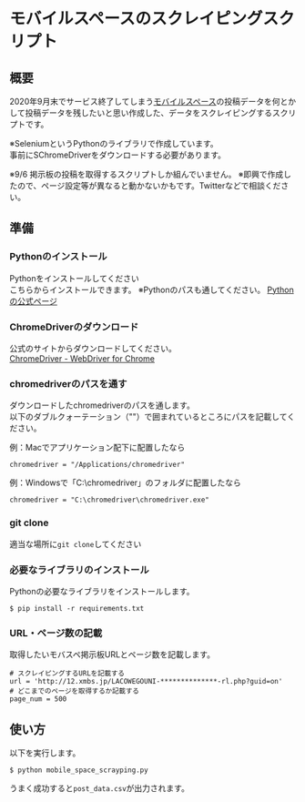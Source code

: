 # モバイルスペースのスクレイピングスクリプト

## 概要
2020年9月末でサービス終了してしまう[モバイルスペース](http://m-space.jp/)の投稿データを何とかして投稿データを残したいと思い作成した、データをスクレイピングするスクリプトです。  

※SeleniumというPythonのライブラリで作成しています。  
事前にSChromeDriverをダウンロードする必要があります。  

※9/6 掲示板の投稿を取得するスクリプトしか組んでいません。
※即興で作成したので、ページ設定等が異なると動かないかもです。Twitterなどで相談ください。

## 準備
### Pythonのインストール

Pythonをインストールしてください  
こちらからインストールできます。
※Pythonのパスも通してください。
[Pythonの公式ページ](https://www.python.org/)

### ChromeDriverのダウンロード  
公式のサイトからダウンロードしてください。  
[ChromeDriver - WebDriver for Chrome](https://chromedriver.chromium.org/downloads)

### chromedriverのパスを通す  
ダウンロードしたchromedriverのパスを通します。  
以下のダブルクォーテーション（""）で囲まれているところにパスを記載してください。  

例：Macでアプリケーション配下に配置したなら  
```
chromedriver = "/Applications/chromedriver"
```
例：Windowsで「C:\chromedriver」のフォルダに配置したなら
```
chromedriver = "C:\chromedriver\chromedriver.exe"
```

### git clone  
適当な場所に`git clone`してください

### 必要なライブラリのインストール
Pythonの必要なライブラリをインストールします。
```
$ pip install -r requirements.txt
```

### URL・ページ数の記載
取得したいモバスペ掲示板URLとページ数を記載します。
```
# スクレイピングするURLを記載する
url = 'http://12.xmbs.jp/LACOWEGOUNI-**************-rl.php?guid=on'
# どこまでのページを取得するか記載する
page_num = 500
```

## 使い方
以下を実行します。  
```
$ python mobile_space_scrayping.py
```

うまく成功すると`post_data.csv`が出力されます。